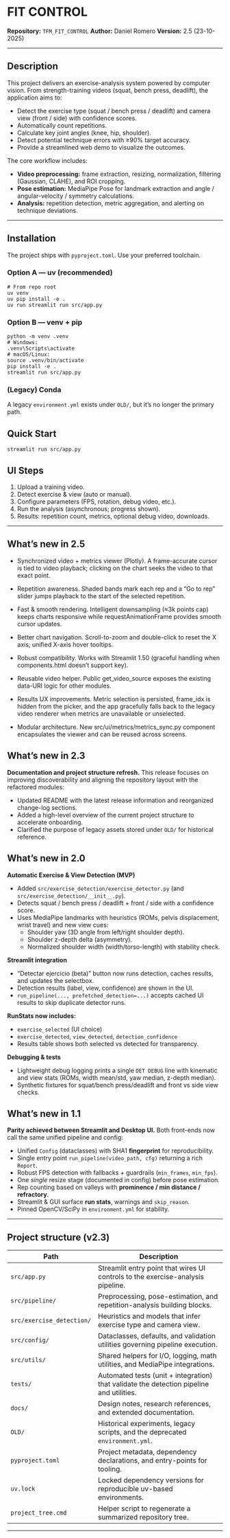 # FIT CONTROL

**Repository:** `TFM_FIT_CONTROL`
**Author:** Daniel Romero
**Version:** 2.5 (23-10-2025)

---

## Description

This project delivers an exercise-analysis system powered by computer vision.
From strength-training videos (squat, bench press, deadlift), the application aims to:

- Detect the exercise type (squat / bench press / deadlift) and camera view (front / side) with confidence scores.
- Automatically count repetitions.
- Calculate key joint angles (knee, hip, shoulder).
- Detect potential technique errors with ≥90% target accuracy.
- Provide a streamlined web demo to visualize the outcomes.

The core workflow includes:

- **Video preprocessing:** frame extraction, resizing, normalization, filtering (Gaussian, CLAHE), and ROI cropping.
- **Pose estimation:** MediaPipe Pose for landmark extraction and angle / angular-velocity / symmetry calculations.
- **Analysis:** repetition detection, metric aggregation, and alerting on technique deviations.

---

## Installation

The project ships with `pyproject.toml`. Use your preferred toolchain.

### Option A — uv (recommended)

~~~
# From repo root
uv venv
uv pip install -e .
uv run streamlit run src/app.py
~~~

### Option B — venv + pip

~~~
python -m venv .venv
# Windows:
.venv\Scripts\activate
# macOS/Linux:
source .venv/bin/activate
pip install -e .
streamlit run src/app.py
~~~

### (Legacy) Conda

A legacy `environment.yml` exists under `OLD/`, but it’s no longer the primary path.

## Quick Start

~~~
streamlit run src/app.py
~~~

## UI Steps

1. Upload a training video.
2. Detect exercise & view (auto or manual).
3. Configure parameters (FPS, rotation, debug video, etc.).
4. Run the analysis (asynchronous; progress shown).
5. Results: repetition count, metrics, optional debug video, downloads.

---
## What’s new in 2.5

- Synchronized video + metrics viewer (Plotly). A frame-accurate cursor is tied to video playback; clicking on the chart seeks the video to that exact point.

- Repetition awareness. Shaded bands mark each rep and a “Go to rep” slider jumps playback to the start of the selected repetition.

- Fast & smooth rendering. Intelligent downsampling (≈3k points cap) keeps charts responsive while requestAnimationFrame provides smooth cursor updates.

- Better chart navigation. Scroll-to-zoom and double-click to reset the X axis; unified X-axis hover tooltips.

- Robust compatibility. Works with Streamlit 1.50 (graceful handling when components.html doesn’t support key).

- Reusable video helper. Public get_video_source exposes the existing data-URI logic for other modules.

- Results UX improvements. Metric selection is persisted, frame_idx is hidden from the picker, and the app gracefully falls back to the legacy video renderer when metrics are unavailable or unselected.

- Modular architecture. New src/ui/metrics/metrics_sync.py component encapsulates the viewer and can be reused across screens.


## What’s new in 2.3

**Documentation and project structure refresh.** This release focuses on improving discoverability and aligning the repository layout with the refactored modules:

- Updated README with the latest release information and reorganized change-log sections.
- Added a high-level overview of the current project structure to accelerate onboarding.
- Clarified the purpose of legacy assets stored under `OLD/` for historical reference.

## What’s new in 2.0

**Automatic Exercise & View Detection (MVP)**

- Added `src/exercise_detection/exercise_detector.py` (and `src/exercise_detection/__init__.py`).
- Detects squat / bench press / deadlift + front / side with a confidence score.
- Uses MediaPipe landmarks with heuristics (ROMs, pelvis displacement, wrist travel) and new view cues:
  - Shoulder yaw (3D angle from left/right shoulder depth).
  - Shoulder z-depth delta (asymmetry).
  - Normalized shoulder width (width/torso-length) with stability check.

**Streamlit integration**

- “Detectar ejercicio (beta)” button now runs detection, caches results, and updates the selectbox.
- Detection results (label, view, confidence) are shown in the UI.
- `run_pipeline(..., prefetched_detection=...)` accepts cached UI results to skip duplicate detector runs.

**RunStats now includes:**

- `exercise_selected` (UI choice)
- `exercise_detected`, `view_detected`, `detection_confidence`
- Results table shows both selected vs detected for transparency.

**Debugging & tests**

- Lightweight debug logging prints a single `DET DEBUG` line with kinematic and view stats (ROMs, width mean/std, yaw median, z-depth median).
- Synthetic fixtures for squat/bench press/deadlift and front vs side view checks.

## What’s new in 1.1

**Parity achieved between Streamlit and Desktop UI.** Both front-ends now call the same unified pipeline and config:

- Unified `Config` (dataclasses) with SHA1 **fingerprint** for reproducibility.
- Single entry point `run_pipeline(video_path, cfg)` returning a rich `Report`.
- Robust FPS detection with fallbacks + guardrails (`min_frames`, `min_fps`).
- One *single* resize stage (documented in config) before pose estimation.
- Rep counting based on valleys with **prominence / min distance / refractory**.
- Streamlit & GUI surface **run stats**, warnings and `skip_reason`.
- Pinned OpenCV/SciPy in `environment.yml` for stability.

---

## Project structure (v2.3)

| Path | Description |
| --- | --- |
| `src/app.py` | Streamlit entry point that wires UI controls to the exercise-analysis pipeline. |
| `src/pipeline/` | Preprocessing, pose-estimation, and repetition-analysis building blocks. |
| `src/exercise_detection/` | Heuristics and models that infer exercise type and camera view. |
| `src/config/` | Dataclasses, defaults, and validation utilities governing pipeline execution. |
| `src/utils/` | Shared helpers for I/O, logging, math utilities, and MediaPipe integrations. |
| `tests/` | Automated tests (unit + integration) that validate the detection pipeline and utilities. |
| `docs/` | Design notes, research references, and extended documentation. |
| `OLD/` | Historical experiments, legacy scripts, and the deprecated `environment.yml`. |
| `pyproject.toml` | Project metadata, dependency declarations, and entry-points for tooling. |
| `uv.lock` | Locked dependency versions for reproducible uv-based environments. |
| `project_tree.cmd` | Helper script to regenerate a summarized repository tree. |

---
